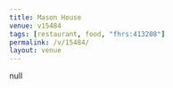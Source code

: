 ```yaml
---
title: Mason House
venue: v15484
tags: [restaurant, food, "fhrs:413208"]
permalink: /v/15484/
layout: venue
---
```

null